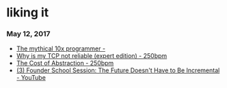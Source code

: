 # liking it

### May 12, 2017
- [The mythical 10x programmer - <antirez>](http://antirez.com/news/112) 
- [Why is my TCP not reliable (expert edition) - 250bpm](http://250bpm.com/blog:90) 
- [The Cost of Abstraction - 250bpm](http://250bpm.com/blog:86) 
- [(3) Founder School Session: The Future Doesn't Have to Be Incremental - YouTube](https://www.youtube.com/watch?v=gTAghAJcO1o) 
